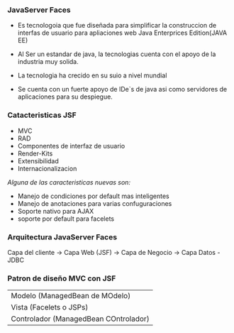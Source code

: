 ### JavaServer Faces

- Es tecnologoia que fue diseñada para simplificar la construccion de interfas de usuario para apliaciones web Java Enterprices Edition(JAVA EE)

- Al Ser un estandar de java, la tecnologias cuenta con el apoyo de la industria muy solida.

- La tecnologia ha crecido en su suio a nivel mundial

- Se cuenta con un fuerte apoyo de IDe`s de java asi como servidores de aplicaciones para su despiegue.


### Catacteristicas JSF

- MVC
- RAD
- Componentes de interfaz de usuario
- Render-Kits
- Extensibilidad
- Internacionalizacion

_Alguna de las caracteristicas nuevas son:_

- Manejo de condiciones por default mas inteligentes
- Manejo de anotaciones para varias confuguraciones
- Soporte nativo para AJAX
- soporte por default para facelets

### Arquitectura JavaServer Faces

Capa del cliente -> Capa Web (JSF) -> Capa de Negocio -> Capa Datos - JDBC


### Patron de diseño MVC con JSF

<table>

<tr>
    <td>Modelo (ManagedBean de MOdelo)</td>
</tr>

<tr>
    <td>Vista (Facelets o JSPs)</td>
</tr>

<tr>
    <td>Controlador (ManagedBean COntrolador)</td>
</tr>

</table>








